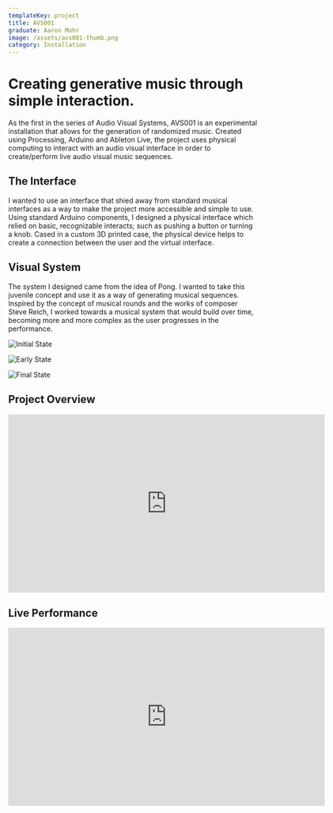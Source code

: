 ```yaml
---
templateKey: project
title: AVS001
graduate: Aaron Mohr
image: /assets/avs001-thumb.png
category: Installation
---
```

# Creating generative music through simple interaction.

As the first in the series of Audio Visual Systems, AVS001 is an experimental installation that allows for the generation of randomized music. Created using Processing, Arduino and Ableton Live, the project uses physical computing to interact with an audio visual interface in order to create/perform live audio visual music sequences. 

## The Interface

I wanted to use an interface that shied away from standard musical interfaces as a way to make the project more accessible and simple to use. Using standard Arduino components, I designed a physical interface which relied on basic, recognizable interacts; such as pushing a button or turning a knob. Cased in a custom 3D printed case, the physical device helps to create a connection between the user and the virtual interface.

## Visual System

The system I designed came from the idea of Pong. I wanted to take this juvenile concept and use it as a way of generating musical sequences. Inspired by the concept of musical rounds and the works of composer Steve Reich, I worked towards a musical system that would build over time, becoming more and more complex as the user progresses in the performance.

![Initial State](/assets/avs001-screen1.png)

![Early State](/assets/avs001-screen2.png)

![Final State](/assets/avs001-screen3.png)



## Project Overview

<iframe src="https://player.vimeo.com/video/245748972" width="640" height="360" frameborder="0" webkitallowfullscreen mozallowfullscreen allowfullscreen></iframe>



## Live Performance

<iframe src="https://player.vimeo.com/video/245748949" width="640" height="360" frameborder="0" webkitallowfullscreen mozallowfullscreen allowfullscreen></iframe>
